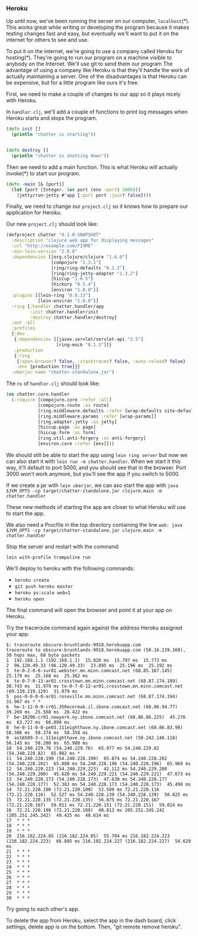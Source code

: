 
### Heroku

Up until now, we've been running the server on our computer,
`localhost`(*).  This works great while writing or developing the
program because it makes testing changes fast and easy, but eventually
we'll want to put it on the internet for others to see and use.

To put it on the internet, we're going to use a company called Heroku
for hosting(*).  They're going to run our program on a machine visible
to anybody on the Internet.  We'll use git to send them our program
The advantage of using a company like Heroku is that they'll handle
the work of actually maintaining a server.  One of the disadvantages
is that Heroku can be expensive, but for a little program like ours
it's free.

First, we need to make a couple of changes to our app so it plays nicely
with Heroku.

In `handler.clj`, we'll add a couple of functions to print log
messages when Heroku starts and stops the program.


```clojure
(defn init []
  (println "chatter is starting"))


(defn destroy []
  (println "chatter is shutting down"))
```

Then we need to add a main function.  This is what Heroku will actually
invoke(*) to start our program.

```clojure
(defn -main [& [port]]
  (let [port (Integer. (or port (env :port) 5000))]
    (jetty/run-jetty #'app {:port port :join? false})))
```

Finally, we need to change our `project.clj` so it knows how to prepare our
application for Heroku.

Our new `project.clj` should look like:

```clojure
(defproject chatter "0.1.0-SNAPSHOT"
  :description "clojure web app for displaying messages"
  :url "http://example.com/FIXME"
  :min-lein-version "2.0.0"
  :dependencies [[org.clojure/clojure "1.6.0"]
                 [compojure "1.3.1"]
                 [ring/ring-defaults "0.1.2"]
                 [ring/ring-jetty-adapter "1.3.2"]
                 [hiccup "1.0.5"]
                 [hickory "0.5.4"]
                 [environ "1.0.0"]]
  :plugins [[lein-ring "0.8.13"]
            [lein-environ "1.0.0"]]
  :ring {:handler chatter.handler/app
         :init chatter.handler/init
         :destroy chatter.handler/destroy}
  :aot :all
  :profiles
  {:dev
   {:dependencies [[javax.servlet/servlet-api "2.5"]
                   [ring-mock "0.1.5"]]}
   :production
   {:ring
    {:open-browser? false, :stacktraces? false, :auto-reload? false}
    :env {production true}}}
  :uberjar-name "chatter-standalone.jar")
```

The `ns` of `handler.clj` should look like:

```clojure
(ns chatter.core.handler
  (:require [compojure.core :refer :all]
            [compojure.route :as route]
            [ring.middleware.defaults :refer [wrap-defaults site-defaults]]
            [ring.middleware.params :refer [wrap-params]]
            [ring.adapter.jetty :as jetty]
            [hiccup.page :as page]
            [hiccup.form :as form]
            [ring.util.anti-forgery :as anti-forgery]
            [environ.core :refer [env]]))
```

We should still be able to start the app using `lein ring server` but
now we can also start it with `lein run -m chatter.handler`.  When we
start it this way, it'll default to port 5000, and you should see that
in the browser.  Port 3000 won't work anymore, but you'll see the app if
you switch to 5000.

If we create a jar with `lein uberjar`, we can aso start the app with
`java $JVM_OPTS -cp target/chatter-standalone.jar clojure.main -m chatter.handler`

These new methods of starting the app are closer to what Heroku will use to start the app.

We also need a Procfile in the top directory containing the line
`web: java $JVM_OPTS -cp target/chatter-standalone.jar clojure.main -m chatter.handler`

Stop the server and restart with the command:

```lein with-profile trampoline run```



We'll deploy to heroku with the following commands:
+   `heroku create`
+   `git push heroku master`
+   `heroku ps:scale web=1`
+   `heroku open`

The final command will open the browser and point it at your app on Heroku.

Try the traceroute command again against the address Heroku assigned your app:

    $: traceroute obscure-brushlands-9918.herokuapp.com
    traceroute to obscure-brushlands-9918.herokuapp.com (50.16.239.160), 30 hops max, 60 byte packets
    1  192.168.1.1 (192.168.1.1)  15.820 ms  15.797 ms  15.773 ms
    2  96.120.49.33 (96.120.49.33)  23.895 ms  25.196 ms  25.192 ms
    3  te-0-2-0-6-sur01.webster.mn.minn.comcast.net (68.85.167.145)  25.179 ms  25.168 ms  25.362 ms
    4  te-0-7-0-13-ar01.crosstown.mn.minn.comcast.net (68.87.174.189)  30.743 ms  31.979 ms te-0-7-0-12-ar01.crosstown.mn.minn.comcast.net (69.139.219.129)  31.979 ms
    5  pos-0-0-0-0-ar01.roseville.mn.minn.comcast.net (68.87.174.194)  31.967 ms * *
    6  he-1-12-0-0-cr01.350ecermak.il.ibone.comcast.net (68.86.94.77)  39.269 ms  25.568 ms  26.422 ms
    7  be-10206-cr01.newyork.ny.ibone.comcast.net (68.86.86.225)  45.276 ms  63.727 ms  66.090 ms
    8  he-0-11-0-0-pe03.111eighthave.ny.ibone.comcast.net (68.86.83.98)  58.386 ms  58.374 ms  58.358 ms
    9  as16509-3-c.111eighthave.ny.ibone.comcast.net (50.242.148.118)  56.143 ms  58.280 ms  65.988 ms
    10  54.240.229.76 (54.240.229.76)  65.977 ms 54.240.229.82 (54.240.229.82)  65.982 ms *
    11  54.240.228.190 (54.240.228.190)  65.874 ms 54.240.228.202 (54.240.228.202)  65.888 ms 54.240.228.196 (54.240.228.196)  65.969 ms
    12  54.240.229.223 (54.240.229.223)  42.112 ms 54.240.229.200 (54.240.229.200)  45.620 ms 54.240.229.221 (54.240.229.221)  47.673 ms
    13  54.240.228.173 (54.240.228.173)  47.630 ms 54.240.228.177 (54.240.228.177)  52.382 ms 54.240.228.173 (54.240.228.173)  45.498 ms
    14  72.21.220.100 (72.21.220.100)  52.589 ms 72.21.220.116 (72.21.220.116)  52.527 ms 54.240.228.139 (54.240.228.139)  50.825 ms
    15  72.21.220.135 (72.21.220.135)  56.875 ms 72.21.220.167 (72.21.220.167)  59.011 ms 72.21.220.151 (72.21.220.151)  59.014 ms
    16  72.21.220.108 (72.21.220.108)  48.813 ms 205.251.245.242 (205.251.245.242)  49.425 ms  48.614 ms
    17  * * *
    18  * * *
    19  * * *
    20  216.182.224.85 (216.182.224.85)  55.704 ms 216.182.224.223 (216.182.224.223)  66.895 ms 216.182.224.227 (216.182.224.227)  54.629 ms
    21  * * *
    22  * * *
    23  * * *
    24  * * *
    25  * * *
    26  * * *
    27  * * *
    28  * * *
    29  * * *
    30  * * *

Try going to each other's app.

To delete the app from Heroku, select the app in the dash board, click settings, delete app is on the bottom.  Then, "git remote remove heroku".

